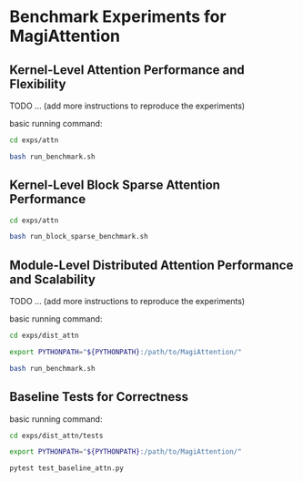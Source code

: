 # Benchmark Experiments for MagiAttention


## Kernel-Level Attention Performance and Flexibility

TODO ... (add more instructions to reproduce the experiments)

basic running command:

```bash
cd exps/attn

bash run_benchmark.sh
```

## Kernel-Level Block Sparse Attention Performance

```bash
cd exps/attn

bash run_block_sparse_benchmark.sh
```

## Module-Level Distributed Attention Performance and Scalability

TODO ... (add more instructions to reproduce the experiments)

basic running command:

```bash
cd exps/dist_attn

export PYTHONPATH="${PYTHONPATH}:/path/to/MagiAttention/"

bash run_benchmark.sh
```

## Baseline Tests for Correctness

basic running command:

```bash
cd exps/dist_attn/tests

export PYTHONPATH="${PYTHONPATH}:/path/to/MagiAttention/"

pytest test_baseline_attn.py
```
